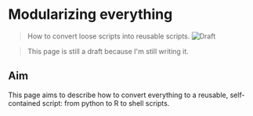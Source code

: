 # Modularizing everything
> How to convert loose scripts into reusable scripts.
![Draft](https://img.shields.io/badge/status-draft-red)

> This page is still a draft because I'm still writing it.

## Aim
This page aims to describe how to convert everything to a reusable, self-contained script: from python to R to shell scripts.
